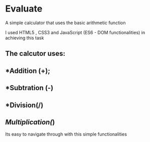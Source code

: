 # Evaluate
A simple calculator that uses the basic arithmetic function

I used HTML5 , CSS3 and JavaScript (ES6 - DOM functionalities) in achieving this task
## The calcutor uses:

## *Addition (+);
## *Subtration (-)
## *Division(/)
## *Multiplication(*)

Its easy to navigate through with this simple functionalities
